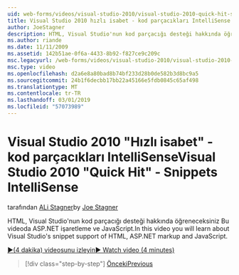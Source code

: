 ```yaml
---
uid: web-forms/videos/visual-studio-2010/visual-studio-2010-quick-hit-snippets-intellisense
title: Visual Studio 2010 hızlı isabet - kod parçacıkları IntelliSense | Microsoft Docs
author: JoeStagner
description: HTML, Visual Studio'nun kod parçacığı desteği hakkında öğreneceksiniz Bu videoda ASP.NET işaretleme ve JavaScript.
ms.author: riande
ms.date: 11/11/2009
ms.assetid: 142b51ae-0f6a-4433-8b92-f827ce9c209c
msc.legacyurl: /web-forms/videos/visual-studio-2010/visual-studio-2010-quick-hit-snippets-intellisense
msc.type: video
ms.openlocfilehash: d2a6e8a80bad8b74bf233d28b0de582b3d8bc9a5
ms.sourcegitcommit: 24b1f6decbb17bb22a45166e5fdb0845c65af498
ms.translationtype: MT
ms.contentlocale: tr-TR
ms.lasthandoff: 03/01/2019
ms.locfileid: "57073989"
---
```

<a name="visual-studio-2010-quick-hit---snippets-intellisense"></a><span data-ttu-id="2f106-103">Visual Studio 2010 "Hızlı isabet" - kod parçacıkları IntelliSense</span><span class="sxs-lookup"><span data-stu-id="2f106-103">Visual Studio 2010 "Quick Hit" - Snippets IntelliSense</span></span>
====================
<span data-ttu-id="2f106-104">tarafından [ALi Stagner](https://github.com/JoeStagner)</span><span class="sxs-lookup"><span data-stu-id="2f106-104">by [Joe Stagner](https://github.com/JoeStagner)</span></span>

<span data-ttu-id="2f106-105">HTML, Visual Studio'nun kod parçacığı desteği hakkında öğreneceksiniz Bu videoda ASP.NET işaretleme ve JavaScript.</span><span class="sxs-lookup"><span data-stu-id="2f106-105">In this video you will learn about Visual Studio's snippet support of HTML, ASP.NET markup and JavaScript.</span></span>

[<span data-ttu-id="2f106-106">&#9654;(4 dakika) videosunu izleyin</span><span class="sxs-lookup"><span data-stu-id="2f106-106">&#9654; Watch video (4 minutes)</span></span>](https://channel9.msdn.com/Blogs/ASP-NET-Site-Videos/visual-studio-2010-quick-hit-snippets-intellisense)

> [!div class="step-by-step"]
> [<span data-ttu-id="2f106-107">Önceki</span><span class="sxs-lookup"><span data-stu-id="2f106-107">Previous</span></span>](visual-studio-2010-quick-hit-websites-instead-of-web-projects.md)
